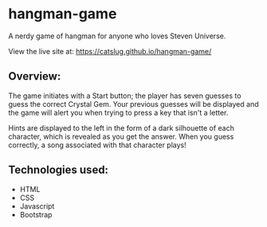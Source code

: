 # hangman-game
A nerdy game of hangman for anyone who loves Steven Universe. 

View the live site at: https://catslug.github.io/hangman-game/

## Overview: 
  The game initiates with a Start button; the player has seven guesses to guess the correct Crystal Gem. Your previous
  guesses will be displayed and the game will alert you when trying to press a key that isn't a letter.
  
  Hints are displayed to the left in the form of a dark silhouette of each character, which is revealed as you get the answer. 
  When you guess correctly, a song associated with that character plays!

## Technologies used: 
  * HTML
  * CSS
  * Javascript
  * Bootstrap
